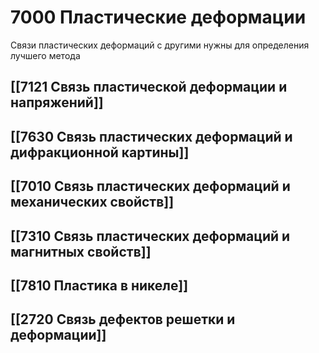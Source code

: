 # 7000 Пластические деформации
Связи пластических деформаций с другими нужны для определения лучшего метода

## [[7121 Связь пластической деформации и напряжений]]

## [[7630 Связь пластических деформаций и дифракционной картины]]

## [[7010 Связь пластических деформаций и механических свойств]]

## [[7310 Связь пластических деформаций и магнитных свойств]]

## [[7810 Пластика в никеле]]

## [[2720 Связь дефектов решетки и деформации]]
